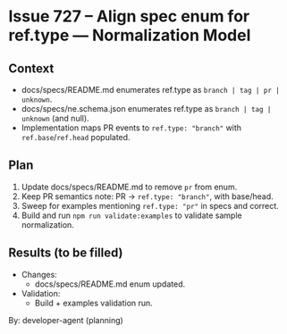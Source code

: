# Issue 727 – Align spec enum for ref.type — Normalization Model

## Context

- docs/specs/README.md enumerates ref.type as `branch | tag | pr | unknown`.
- docs/specs/ne.schema.json enumerates ref.type as `branch | tag | unknown` (and null).
- Implementation maps PR events to `ref.type: "branch"` with `ref.base`/`ref.head` populated.

## Plan

1. Update docs/specs/README.md to remove `pr` from enum.
2. Keep PR semantics note: PR → `ref.type: "branch"`, with base/head.
3. Sweep for examples mentioning `ref.type: "pr"` in specs and correct.
4. Build and run `npm run validate:examples` to validate sample normalization.

## Results (to be filled)

- Changes:
  - docs/specs/README.md enum updated.
- Validation:
  - Build + examples validation run.

By: developer-agent (planning)
